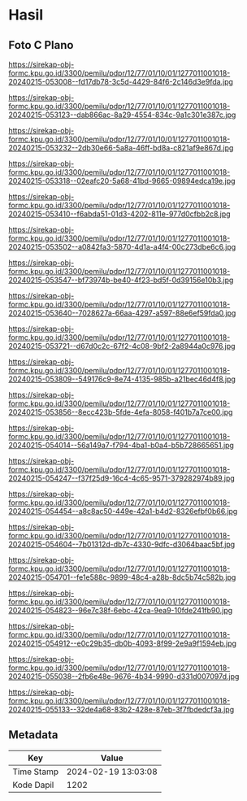 # Hasil

## Foto C Plano

https://sirekap-obj-formc.kpu.go.id/3300/pemilu/pdpr/12/77/01/10/01/1277011001018-20240215-053008--fd17db78-3c5d-4429-84f6-2c146d3e9fda.jpg

https://sirekap-obj-formc.kpu.go.id/3300/pemilu/pdpr/12/77/01/10/01/1277011001018-20240215-053123--dab866ac-8a29-4554-834c-9a1c301e387c.jpg

https://sirekap-obj-formc.kpu.go.id/3300/pemilu/pdpr/12/77/01/10/01/1277011001018-20240215-053232--2db30e66-5a8a-46ff-bd8a-c821af9e867d.jpg

https://sirekap-obj-formc.kpu.go.id/3300/pemilu/pdpr/12/77/01/10/01/1277011001018-20240215-053318--02eafc20-5a68-41bd-9665-09894edca19e.jpg

https://sirekap-obj-formc.kpu.go.id/3300/pemilu/pdpr/12/77/01/10/01/1277011001018-20240215-053410--f6abda51-01d3-4202-811e-977d0cfbb2c8.jpg

https://sirekap-obj-formc.kpu.go.id/3300/pemilu/pdpr/12/77/01/10/01/1277011001018-20240215-053502--a0842fa3-5870-4d1a-a4f4-00c273dbe6c6.jpg

https://sirekap-obj-formc.kpu.go.id/3300/pemilu/pdpr/12/77/01/10/01/1277011001018-20240215-053547--bf73974b-be40-4f23-bd5f-0d39156e10b3.jpg

https://sirekap-obj-formc.kpu.go.id/3300/pemilu/pdpr/12/77/01/10/01/1277011001018-20240215-053640--7028627a-66aa-4297-a597-88e6ef59fda0.jpg

https://sirekap-obj-formc.kpu.go.id/3300/pemilu/pdpr/12/77/01/10/01/1277011001018-20240215-053721--d67d0c2c-67f2-4c08-9bf2-2a8944a0c976.jpg

https://sirekap-obj-formc.kpu.go.id/3300/pemilu/pdpr/12/77/01/10/01/1277011001018-20240215-053809--549176c9-8e74-4135-985b-a21bec46d4f8.jpg

https://sirekap-obj-formc.kpu.go.id/3300/pemilu/pdpr/12/77/01/10/01/1277011001018-20240215-053856--8ecc423b-5fde-4efa-8058-f401b7a7ce00.jpg

https://sirekap-obj-formc.kpu.go.id/3300/pemilu/pdpr/12/77/01/10/01/1277011001018-20240215-054014--56a149a7-f794-4ba1-b0a4-b5b728665651.jpg

https://sirekap-obj-formc.kpu.go.id/3300/pemilu/pdpr/12/77/01/10/01/1277011001018-20240215-054247--f37f25d9-16c4-4c65-9571-379282974b89.jpg

https://sirekap-obj-formc.kpu.go.id/3300/pemilu/pdpr/12/77/01/10/01/1277011001018-20240215-054454--a8c8ac50-449e-42a1-b4d2-8326efbf0b66.jpg

https://sirekap-obj-formc.kpu.go.id/3300/pemilu/pdpr/12/77/01/10/01/1277011001018-20240215-054604--7b01312d-db7c-4330-9dfc-d3064baac5bf.jpg

https://sirekap-obj-formc.kpu.go.id/3300/pemilu/pdpr/12/77/01/10/01/1277011001018-20240215-054701--fe1e588c-9899-48c4-a28b-8dc5b74c582b.jpg

https://sirekap-obj-formc.kpu.go.id/3300/pemilu/pdpr/12/77/01/10/01/1277011001018-20240215-054823--96e7c38f-6ebc-42ca-9ea9-10fde241fb90.jpg

https://sirekap-obj-formc.kpu.go.id/3300/pemilu/pdpr/12/77/01/10/01/1277011001018-20240215-054912--e0c29b35-db0b-4093-8f99-2e9a9f1594eb.jpg

https://sirekap-obj-formc.kpu.go.id/3300/pemilu/pdpr/12/77/01/10/01/1277011001018-20240215-055038--2fb6e48e-9676-4b34-9990-d331d007097d.jpg

https://sirekap-obj-formc.kpu.go.id/3300/pemilu/pdpr/12/77/01/10/01/1277011001018-20240215-055133--32de4a68-83b2-428e-87eb-3f7fbdedcf3a.jpg


## Metadata

| Key        | Value               |
| ---------- | ------------------- |
| Time Stamp | 2024-02-19 13:03:08 |
| Kode Dapil | 1202                |



